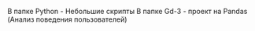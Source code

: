 В папке Python - Небольшие скрипты
В папке Gd-3 - проект на Pandas (Анализ поведения пользователей)
